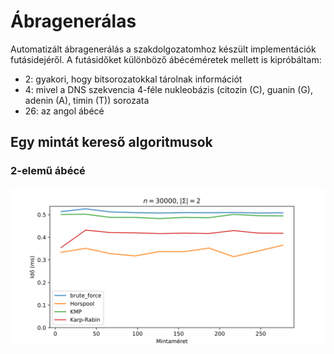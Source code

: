 # Ábragenerálas
Automatizált ábragenerálás a szakdolgozatomhoz készült implementációk futásidejéről.
A futásidőket különböző ábécéméretek mellett is kipróbáltam:
- 2: gyakori, hogy bitsorozatokkal tárolnak információt
- 4: mivel a DNS szekvencia 4-féle nukleobázis (citozin (C), guanin (G), adenin (A), timin (T)) sorozata
- 26: az angol ábécé

## Egy mintát kereső algoritmusok
### 2-elemű ábécé
<img src="./peldak/n30000__Sigma2.svg" width=1000>
